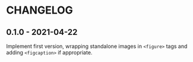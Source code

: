 # CHANGELOG

## 0.1.0 - 2021-04-22

Implement first version, wrapping standalone images in `<figure>` tags and adding `<figcaption>` if appropriate.
